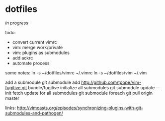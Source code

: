 dotfiles
========

*in progress*

todo:
* convert current vimrc
* vim: merge work/private
* vim: plugins as submodules
* add ackrc
* automate process

some notes:
ln -s ~/dotfiles/vimrc ~/.vimrc
ln -s ~/dotfiles/vim ~/.vim

add a submodule
git submodule add http://github.com/tpope/vim-fugitive.git bundle/fugitive
initialize all submodules
git submodule update --init
fetch update for all submodules
git submodule foreach git pull origin master

links:
http://vimcasts.org/episodes/synchronizing-plugins-with-git-submodules-and-pathogen/
